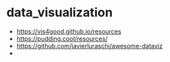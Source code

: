 # data_visualization

- https://vis4good.github.io/resources
- https://pudding.cool/resources/
- https://github.com/javierluraschi/awesome-dataviz
- 
